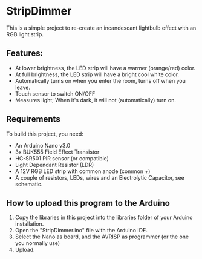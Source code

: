 # StripDimmer
This is a simple project to re-create an incandescant lightbulb effect with an RGB light strip. 

## Features:
- At lower brightness, the LED strip will have a warmer (orange/red) color. 
- At full brightness, the LED strip will have a bright cool white color.
- Automatically turns on when you enter the room, turns off when you leave.
- Touch sensor to switch ON/OFF
- Measures light; When it's dark, it will not (automatically) turn on.

## Requirements
To build this project, you need:
- An Arduino Nano v3.0
- 3x BUK555 Field Effect Transistor
- HC-SR501 PIR sensor (or compatible)
- Light Dependant Resistor (LDR)
- A 12V RGB LED strip with common anode (common +)
- A couple of resistors, LEDs, wires and an Electrolytic Capacitor, see schematic.

## How to upload this program to the Arduino
1. Copy the libraries in this project into the libraries folder of your Arduino installation.
2. Open the "StripDimmer.ino" file with the Arduino IDE.
3. Select the Nano as board, and the AVRISP as programmer (or the one you normally use)
4. Upload.

